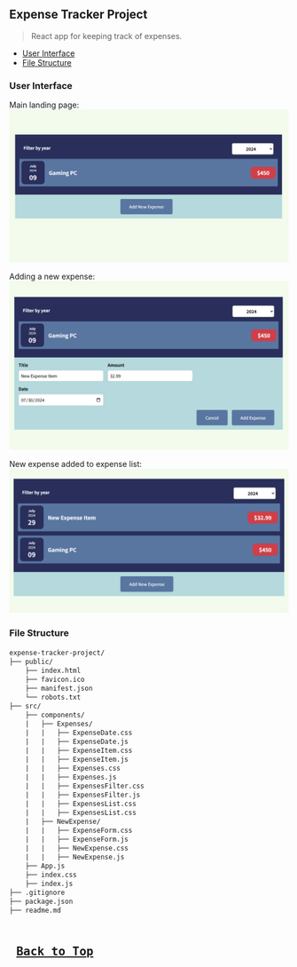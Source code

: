 ## Expense Tracker Project
>React app for keeping track of expenses.

* [User Interface](#expense-tracker-user-interface)
* [File Structure](#expense-tracker-file-structure)

### <a name="expense-tracker-user-interface">User Interface</a>

Main landing page:
![UI Image - 1](/assets/expense-tracker-project-assets/ui-1.png)

Adding a new expense:
![UI Image - 2](/assets/expense-tracker-project-assets/ui-2.png)

New expense added to expense list:
![UI Image - 3](/assets/expense-tracker-project-assets/ui-3.png)

### <a name="expense-tracker-file-structure">File Structure</a>
```
expense-tracker-project/
├── public/
    ├── index.html
    ├── favicon.ico
    ├── manifest.json
    └── robots.txt
├── src/
    ├── components/
    |   ├── Expenses/
    |   |   ├── ExpenseDate.css
    |   |   ├── ExpenseDate.js
    |   |   ├── ExpenseItem.css
    |   |   ├── ExpenseItem.js
    |   |   ├── Expenses.css
    |   |   ├── Expenses.js
    |   |   ├── ExpensesFilter.css
    |   |   ├── ExpensesFilter.js
    |   |   ├── ExpensesList.css
    |   |   ├── ExpensesList.css
    |   ├── NewExpense/
    |   |   ├── ExpenseForm.css
    |   |   ├── ExpenseForm.js
    |   |   ├── NewExpense.css
    |   |   ├── NewExpense.js
    ├── App.js
    ├── index.css
    ├── index.js
├── .gitignore
├── package.json
├── readme.md
```

<kbd> <br> [Back to Top](#expense-tracker-project) <br> </kbd>
---